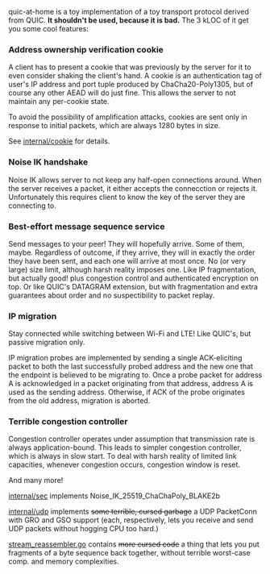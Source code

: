 quic-at-home is a toy implementation of a toy transport protocol derived from
QUIC. **It shouldn't be used, because it is bad.** The 3 kLOC of it get you
some cool features:

### Address ownership verification cookie

A client has to present a cookie that was previously by the server for it to
even consider shaking the client's hand. A cookie is an authentication tag of
user's IP address and port tuple produced by ChaCha20-Poly1305, but of course
any other AEAD will do just fine. This allows the server to not maintain any
per-cookie state.

To avoid the possibility of amplification attacks, cookies are sent only in
response to initial packets, which are always 1280 bytes in size.

See [internal/cookie](internal/cookie) for details.

### Noise IK handshake

Noise IK allows server to not keep any half-open connections around. When the
server receives a packet, it either accepts the connecction or rejects it.
Unfortunately this requires client to know the key of the server they are
connecting to.

### Best-effort message sequence service

Send messages to your peer! They will hopefully arrive. Some of them, maybe.
Regardless of outcome, if they arrive, they will in exactly the order they have
been sent, and each one will arrive at most once. No (or very large) size
limit, although harsh reality imposes one. Like IP fragmentation, but actually
good! plus congestion control and authenticated encryption on top. Or like
QUIC's DATAGRAM extension, but with fragmentation and extra guarantees about
order and no suspectibility to packet replay.

### IP migration

Stay connected while switching between Wi-Fi and LTE! Like QUIC's, but passive
migration only.

IP migration probes are implemented by sending a single ACK-eliciting packet to
both the last successfully probed address and the new one that the endpoint is
believed to be migrating to. Once a probe packet for address A is acknowledged
in a packet originating from that address, address A is used as the sending
address. Otherwise, if ACK of the probe originates from the old address,
migration is aborted.

### Terrible congestion controller

Congestion controller operates under assumption that transmission rate is always
application-bound. This leads to simpler congestion controller, which is always
in slow start. To deal with harsh reality of limited link capacities, whenever
congestion occurs, congestion window is reset.

And many more!

[internal/sec](internal/sec) implements Noise_IK_25519_ChaChaPoly_BLAKE2b

[internal/udp](internal/udp) implements ~~some terrible, cursed garbage~~ a UDP PacketConn
with GRO and GSO support (each, respectively, lets you receive and send UDP
packets without hogging CPU too hard.)

[stream_reassembler.go](stream_reassembler.go) contains ~~more cursed code~~ a thing that lets you put
fragments of a byte sequence back together, without terrible worst-case comp.
and memory complexities.
